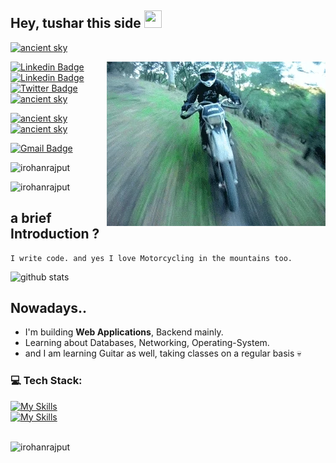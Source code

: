 

## Hey, tushar this side <img src="https://media.giphy.com/media/hvRJCLFzcasrR4ia7z/giphy.gif" width="28px" height="28px">
[![ancient sky](https://img.shields.io/badge/-Resume-blue?style=flat-square&logo=awesomewm&logoColor=white&link=https://www.tinyurl.com/irohanrajput/)](https://tinyurl.com/irohanrajput/) 

<img src = 'https://github.com/irohanrajput/irohanrajput/blob/main/bike.gif' alt = 'Awesome Matrix Code' align='right'/>

[![Linkedin Badge](https://img.shields.io/badge/-Linktree-31C62F?style=flat-square&logo=linktree&logoColor=white&link=https://linktr.ee/irohanrajput)](https://linktr.ee/irohanrajput) 
[![Linkedin Badge](https://img.shields.io/badge/-Linkedin-blue?style=flat-square&logo=Linkedin&logoColor=white&link=https://www.linkedin.com/in/irohanrajput)](https://www.linkedin.com/in/irohanrajput) 
[![Twitter Badge](https://img.shields.io/badge/-Twitter-blue?style=flat-square&logo=x&logoColor=white&link=https://www.twitter.com/irohanrajput/)](https://www.x.com/irohanrajput) 
[![ancient sky](https://img.shields.io/badge/-ancientSkyy-AD2D63?style=flat-square&logo=Instagram&logoColor=white&link=https://www.instagram.com/ancientSkyy/)](https://www.instagram.com/ancientskyy/) 

[![ancient sky](https://img.shields.io/badge/-Medium-black?style=flat-square&logo=Medium&logoColor=white&link=https://www.medium.com/irohanrajput/)](https://www.medium.com/@irohanrajput/) 
[![ancient sky](https://img.shields.io/badge/-Hashnode-blue?style=flat-square&logo=Hashnode&logoColor=white&link=https://www.hashnode.com/@irohanrajput/)](https://hashnode.com/@irohanrajput/) 


[![Gmail Badge](https://img.shields.io/badge/-itusharsingh27@gmail.com-c14438?style=flat-square&logo=Gmail&logoColor=white&link=mailto:itusharsingh27@gmail.com)](mailto:itusharsingh27@gmail.com)
<p align="left"> <img src="https://komarev.com/ghpvc/?username=irohanrajput" alt="irohanrajput" /> </p>

<img src="https://github-readme-stats.vercel.app/api/top-langs?username=irohanrajput&show_icons=true&locale=en&layout=compact" alt="irohanrajput" /> 

## a brief Introduction ?
 ```
I write code. and yes I love Motorcycling in the mountains too.
 ```

![github stats](https://github-readme-stats.vercel.app/api?username=irohanrajput&show_icons=true&hide=[%22issues%22])

## Nowadays..
* I'm building **Web Applications**, Backend mainly.
* Learning about Databases, Networking, Operating-System.
* and I am learning Guitar as well, taking classes on a regular basis 💀
  <br/>
  <div style="max-width: 70%;">
	
### 💻 Tech Stack:
[![My Skills](https://skillicons.dev/icons?i=python,django,fastapi,docker,git,linux,mongodb,supabase)](https://skillicons.dev) <br/>
[![My Skills](https://skillicons.dev/icons?i=cpp,javascript,react,express,bootstrap,postman)](https://skillicons.dev) 

</div>
<br/>

<img src="https://github-readme-streak-stats.herokuapp.com/?user=irohanrajput&" alt="irohanrajput" />
